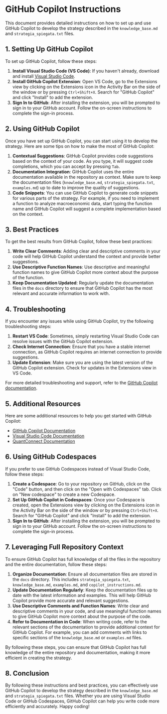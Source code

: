 # GitHub Copilot Instructions

This document provides detailed instructions on how to set up and use GitHub Copilot to develop the strategy described in the `knowledge_base.md` and `strategia_spiegata.txt` files.

## 1. Setting Up GitHub Copilot

To set up GitHub Copilot, follow these steps:

1. **Install Visual Studio Code (VS Code)**: If you haven't already, download and install [Visual Studio Code](https://code.visualstudio.com/).
2. **Install GitHub Copilot Extension**: Open VS Code, go to the Extensions view by clicking on the Extensions icon in the Activity Bar on the side of the window or by pressing `Ctrl+Shift+X`. Search for "GitHub Copilot" and click "Install" to add the extension.
3. **Sign In to GitHub**: After installing the extension, you will be prompted to sign in to your GitHub account. Follow the on-screen instructions to complete the sign-in process.

## 2. Using GitHub Copilot

Once you have set up GitHub Copilot, you can start using it to develop the strategy. Here are some tips on how to make the most of GitHub Copilot:

1. **Contextual Suggestions**: GitHub Copilot provides code suggestions based on the context of your code. As you type, it will suggest code completions, which you can accept by pressing `Tab`.
2. **Documentation Integration**: GitHub Copilot uses the entire documentation available in the repository as context. Make sure to keep the documentation files (`knowledge_base.md`, `strategia_spiegata.txt`, `examples.md`) up to date to improve the quality of suggestions.
3. **Code Snippets**: You can use GitHub Copilot to generate code snippets for various parts of the strategy. For example, if you need to implement a function to analyze macroeconomic data, start typing the function name and GitHub Copilot will suggest a complete implementation based on the context.

## 3. Best Practices

To get the best results from GitHub Copilot, follow these best practices:

1. **Write Clear Comments**: Adding clear and descriptive comments in your code will help GitHub Copilot understand the context and provide better suggestions.
2. **Use Descriptive Function Names**: Use descriptive and meaningful function names to give GitHub Copilot more context about the purpose of the function.
3. **Keep Documentation Updated**: Regularly update the documentation files in the `docs` directory to ensure that GitHub Copilot has the most relevant and accurate information to work with.

## 4. Troubleshooting

If you encounter any issues while using GitHub Copilot, try the following troubleshooting steps:

1. **Restart VS Code**: Sometimes, simply restarting Visual Studio Code can resolve issues with the GitHub Copilot extension.
2. **Check Internet Connection**: Ensure that you have a stable internet connection, as GitHub Copilot requires an internet connection to provide suggestions.
3. **Update Extension**: Make sure you are using the latest version of the GitHub Copilot extension. Check for updates in the Extensions view in VS Code.

For more detailed troubleshooting and support, refer to the [GitHub Copilot documentation](https://docs.github.com/en/copilot).

## 5. Additional Resources

Here are some additional resources to help you get started with GitHub Copilot:

- [GitHub Copilot Documentation](https://docs.github.com/en/copilot)
- [Visual Studio Code Documentation](https://code.visualstudio.com/docs)
- [QuantConnect Documentation](https://www.quantconnect.com/docs)

## 6. Using GitHub Codespaces

If you prefer to use GitHub Codespaces instead of Visual Studio Code, follow these steps:

1. **Create a Codespace**: Go to your repository on GitHub, click on the "Code" button, and then click on the "Open with Codespaces" tab. Click on "New codespace" to create a new Codespace.
2. **Set Up GitHub Copilot in Codespaces**: Once your Codespace is created, open the Extensions view by clicking on the Extensions icon in the Activity Bar on the side of the window or by pressing `Ctrl+Shift+X`. Search for "GitHub Copilot" and click "Install" to add the extension.
3. **Sign In to GitHub**: After installing the extension, you will be prompted to sign in to your GitHub account. Follow the on-screen instructions to complete the sign-in process.

## 7. Leveraging Full Repository Context

To ensure GitHub Copilot has full knowledge of all the files in the repository and the entire documentation, follow these steps:

1. **Organize Documentation**: Ensure all documentation files are stored in the `docs` directory. This includes `strategia_spiegata.txt`, `knowledge_base.md`, `examples.md`, and `copilot_instructions.md`.
2. **Update Documentation Regularly**: Keep the documentation files up to date with the latest information and examples. This will help GitHub Copilot provide more accurate and relevant suggestions.
3. **Use Descriptive Comments and Function Names**: Write clear and descriptive comments in your code, and use meaningful function names to give GitHub Copilot more context about the purpose of the code.
4. **Refer to Documentation in Code**: When writing code, refer to the relevant sections of the documentation to provide additional context for GitHub Copilot. For example, you can add comments with links to specific sections of the `knowledge_base.md` or `examples.md` files.

By following these steps, you can ensure that GitHub Copilot has full knowledge of the entire repository and documentation, making it more efficient in creating the strategy.

## 8. Conclusion

By following these instructions and best practices, you can effectively use GitHub Copilot to develop the strategy described in the `knowledge_base.md` and `strategia_spiegata.txt` files. Whether you are using Visual Studio Code or GitHub Codespaces, GitHub Copilot can help you write code more efficiently and accurately. Happy coding!
